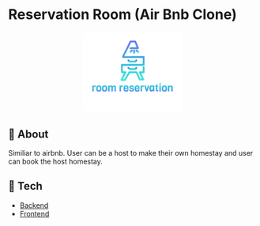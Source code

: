 # Reservation Room (Air Bnb Clone)

<div align="center">
  <a href="logo.png">
    <img src="logo.png" alt="Logo" width="40%">
  </a>
</div>

## 💫 About
Similiar to airbnb. User can be a host to make their own homestay and user can book the host homestay.

## 🚀 Tech
* [Backend](https://github.com/Findryankp/reservation-room/tree/main/backend-go)
* [Frontend](https://github.com/Findryankp/reservation-room/tree/main/frontend-react)

